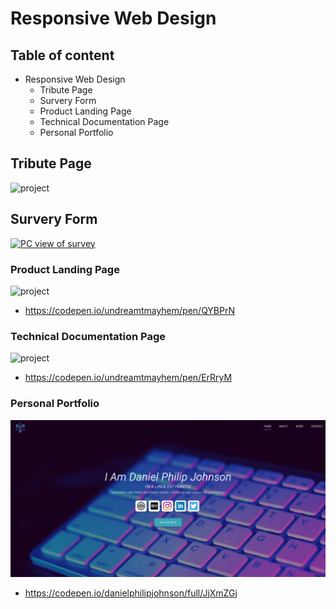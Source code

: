 # Responsive Web Design

## Table of content
- Responsive Web Design
    - Tribute Page
    - Survery Form
    - Product Landing Page
    - Technical Documentation Page
    - Personal Portfolio
## Tribute Page

![project](https://res.cloudinary.com/dpj88/image/upload/v1591612960/fcc/responsive/tributepage_cfeojq.png)

## Survery Form


<a href="https://codepen.io/danielphilipjohnson/full/oNxabPN">![PC view of survey](https://github.com/danielphilipjohnson/HTML-and-CSS-portfolio/blob/master/portfolio-images/suvey-pc-portfolio.png)
</a>

### Product Landing Page
![project](https://res.cloudinary.com/dpj88/image/upload/v1591612951/fcc/responsive/productlandingpage_iboz6i.png)

- https://codepen.io/undreamtmayhem/pen/QYBPrN


### Technical Documentation Page
![project](https://res.cloudinary.com/dpj88/image/upload/v1591612951/fcc/responsive/techincaldocument_hpi24d.png)

- https://codepen.io/undreamtmayhem/pen/ErRryM

### Personal Portfolio
![project](https://raw.githubusercontent.com/danielphilipjohnson/Free-Code-Camp-Portfolio-2018-2019/master/1.Responsive-Web-Design-Certification/5.Personal-Portfolio-Webpage/img/screenshots/portfolio-pc.jpg)


- https://codepen.io/danielphilipjohnson/full/JjXmZGj